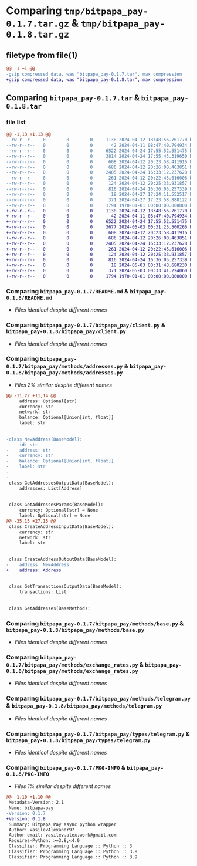 # Comparing `tmp/bitpapa_pay-0.1.7.tar.gz` & `tmp/bitpapa_pay-0.1.8.tar.gz`

## filetype from file(1)

```diff
@@ -1 +1 @@
-gzip compressed data, was "bitpapa_pay-0.1.7.tar", max compression
+gzip compressed data, was "bitpapa_pay-0.1.8.tar", max compression
```

## Comparing `bitpapa_pay-0.1.7.tar` & `bitpapa_pay-0.1.8.tar`

### file list

```diff
@@ -1,13 +1,13 @@
--rw-r--r--   0        0        0     1138 2024-04-12 18:48:56.761770 bitpapa_pay-0.1.7/README.md
--rw-r--r--   0        0        0       42 2024-04-11 08:47:40.794934 bitpapa_pay-0.1.7/bitpapa_pay/__init__.py
--rw-r--r--   0        0        0     6522 2024-04-24 17:55:52.551475 bitpapa_pay-0.1.7/bitpapa_pay/client.py
--rw-r--r--   0        0        0     3814 2024-04-24 17:55:43.319650 bitpapa_pay-0.1.7/bitpapa_pay/methods/addresses.py
--rw-r--r--   0        0        0      608 2024-04-12 20:23:58.411916 bitpapa_pay-0.1.7/bitpapa_pay/methods/base.py
--rw-r--r--   0        0        0      686 2024-04-12 20:26:00.463851 bitpapa_pay-0.1.7/bitpapa_pay/methods/exchange_rates.py
--rw-r--r--   0        0        0     2405 2024-04-24 16:33:12.237628 bitpapa_pay-0.1.7/bitpapa_pay/methods/telegram.py
--rw-r--r--   0        0        0      261 2024-04-12 20:22:45.616006 bitpapa_pay-0.1.7/bitpapa_pay/types/base.py
--rw-r--r--   0        0        0      124 2024-04-12 20:25:33.931857 bitpapa_pay-0.1.7/bitpapa_pay/types/exchange_rates.py
--rw-r--r--   0        0        0      816 2024-04-24 16:36:05.257339 bitpapa_pay-0.1.7/bitpapa_pay/types/telegram.py
--rw-r--r--   0        0        0       18 2024-04-27 17:24:11.552517 bitpapa_pay-0.1.7/bitpapa_pay/version.py
--rw-r--r--   0        0        0      371 2024-04-27 17:23:58.888122 bitpapa_pay-0.1.7/pyproject.toml
--rw-r--r--   0        0        0     1794 1970-01-01 00:00:00.000000 bitpapa_pay-0.1.7/PKG-INFO
+-rw-r--r--   0        0        0     1138 2024-04-12 18:48:56.761770 bitpapa_pay-0.1.8/README.md
+-rw-r--r--   0        0        0       42 2024-04-11 08:47:40.794934 bitpapa_pay-0.1.8/bitpapa_pay/__init__.py
+-rw-r--r--   0        0        0     6522 2024-04-24 17:55:52.551475 bitpapa_pay-0.1.8/bitpapa_pay/client.py
+-rw-r--r--   0        0        0     3677 2024-05-03 00:31:25.500266 bitpapa_pay-0.1.8/bitpapa_pay/methods/addresses.py
+-rw-r--r--   0        0        0      608 2024-04-12 20:23:58.411916 bitpapa_pay-0.1.8/bitpapa_pay/methods/base.py
+-rw-r--r--   0        0        0      686 2024-04-12 20:26:00.463851 bitpapa_pay-0.1.8/bitpapa_pay/methods/exchange_rates.py
+-rw-r--r--   0        0        0     2405 2024-04-24 16:33:12.237628 bitpapa_pay-0.1.8/bitpapa_pay/methods/telegram.py
+-rw-r--r--   0        0        0      261 2024-04-12 20:22:45.616006 bitpapa_pay-0.1.8/bitpapa_pay/types/base.py
+-rw-r--r--   0        0        0      124 2024-04-12 20:25:33.931857 bitpapa_pay-0.1.8/bitpapa_pay/types/exchange_rates.py
+-rw-r--r--   0        0        0      816 2024-04-24 16:36:05.257339 bitpapa_pay-0.1.8/bitpapa_pay/types/telegram.py
+-rw-r--r--   0        0        0       18 2024-05-03 00:31:48.680230 bitpapa_pay-0.1.8/bitpapa_pay/version.py
+-rw-r--r--   0        0        0      371 2024-05-03 00:33:41.224060 bitpapa_pay-0.1.8/pyproject.toml
+-rw-r--r--   0        0        0     1794 1970-01-01 00:00:00.000000 bitpapa_pay-0.1.8/PKG-INFO
```

### Comparing `bitpapa_pay-0.1.7/README.md` & `bitpapa_pay-0.1.8/README.md`

 * *Files identical despite different names*

### Comparing `bitpapa_pay-0.1.7/bitpapa_pay/client.py` & `bitpapa_pay-0.1.8/bitpapa_pay/client.py`

 * *Files identical despite different names*

### Comparing `bitpapa_pay-0.1.7/bitpapa_pay/methods/addresses.py` & `bitpapa_pay-0.1.8/bitpapa_pay/methods/addresses.py`

 * *Files 2% similar despite different names*

```diff
@@ -11,22 +11,14 @@
     address: Optional[str]
     currency: str
     network: str
     balance: Optional[Union[int, float]]
     label: str
 
 
-class NewAddress(BaseModel):
-    id: str
-    address: str
-    currency: str
-    balance: Optional[Union[int, float]]
-    label: str
-
-
 class GetAddressesOutputData(BaseModel):
     addresses: List[Address]
 
 
 class GetAddressesParams(BaseModel):
     currency: Optional[str] = None
     label: Optional[str] = None
@@ -35,15 +27,15 @@
 class CreateAddressInputData(BaseModel):
     currency: str
     network: str
     label: str
 
 
 class CreateAddressOutputData(BaseModel):
-    address: NewAddress
+    address: Address
 
 
 class GetTransactionsOutputData(BaseModel):
     transactions: List
 
 
 class GetAddresses(BaseMethod):
```

### Comparing `bitpapa_pay-0.1.7/bitpapa_pay/methods/base.py` & `bitpapa_pay-0.1.8/bitpapa_pay/methods/base.py`

 * *Files identical despite different names*

### Comparing `bitpapa_pay-0.1.7/bitpapa_pay/methods/exchange_rates.py` & `bitpapa_pay-0.1.8/bitpapa_pay/methods/exchange_rates.py`

 * *Files identical despite different names*

### Comparing `bitpapa_pay-0.1.7/bitpapa_pay/methods/telegram.py` & `bitpapa_pay-0.1.8/bitpapa_pay/methods/telegram.py`

 * *Files identical despite different names*

### Comparing `bitpapa_pay-0.1.7/bitpapa_pay/types/telegram.py` & `bitpapa_pay-0.1.8/bitpapa_pay/types/telegram.py`

 * *Files identical despite different names*

### Comparing `bitpapa_pay-0.1.7/PKG-INFO` & `bitpapa_pay-0.1.8/PKG-INFO`

 * *Files 1% similar despite different names*

```diff
@@ -1,10 +1,10 @@
 Metadata-Version: 2.1
 Name: bitpapa-pay
-Version: 0.1.7
+Version: 0.1.8
 Summary: Bitpapa Pay async python wrapper
 Author: VasilevAlexandr97
 Author-email: vasilev.alex.work@gmail.com
 Requires-Python: >=3.8,<4.0
 Classifier: Programming Language :: Python :: 3
 Classifier: Programming Language :: Python :: 3.8
 Classifier: Programming Language :: Python :: 3.9
```


